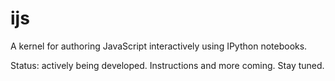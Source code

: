 # ijs

A kernel for authoring JavaScript interactively using IPython notebooks.

Status: actively being developed. Instructions and more coming. Stay tuned.
